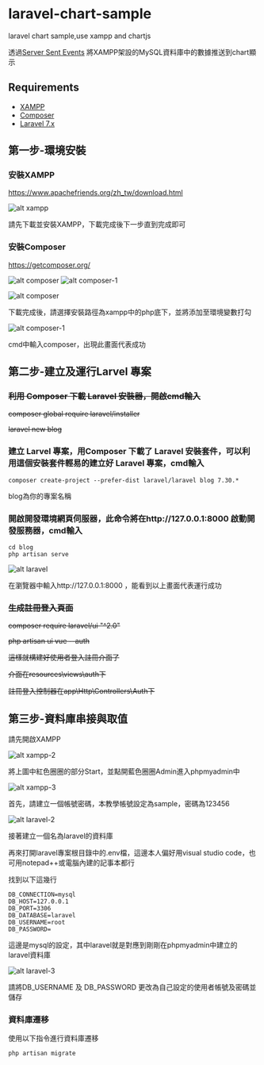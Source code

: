 # laravel-chart-sample
laravel chart sample,use xampp and chartjs

透過[Server Sent Events](https://en.wikipedia.org/wiki/Server-sent_events) 將XAMPP架設的MySQL資料庫中的數據推送到chart顯示


## Requirements

- [XAMPP](https://www.apachefriends.org/zh_tw/download.html)
- [Composer](https://getcomposer.org/)
- [Laravel 7.x](https://laravel.com/docs/7.x/installation)

## 第一步-環境安裝

### 安裝XAMPP

https://www.apachefriends.org/zh_tw/download.html

![alt xampp](/img/xampp.png "xampp")

請先下載並安裝XAMPP，下載完成後下一步直到完成即可

### 安裝Composer

https://getcomposer.org/

![alt composer](/img/composer.png "composer")
![alt composer-1](/img/composer-2.png "composer-2")

![alt composer](/img/composer-3.png "composer-3")

下載完成後，請選擇安裝路徑為xampp中的php底下，並將添加至環境變數打勾

![alt composer-1](/img/composer-4.png "composer-4")

cmd中輸入composer，出現此畫面代表成功

## 第二步-建立及運行Larvel 專案

### ~~利用 Composer 下載 Laravel 安裝器，開啟cmd輸入~~

~~composer global require laravel/installer~~

~~laravel new blog~~


### 建立 Larvel 專案，用Composer 下載了 Laravel 安裝套件，可以利用這個安裝套件輕易的建立好 Laravel 專案，cmd輸入
```
composer create-project --prefer-dist laravel/laravel blog 7.30.*
```
blog為你的專案名稱

### 開啟開發環境網頁伺服器，此命令將在http://127.0.0.1:8000 啟動開發服務器，cmd輸入
```
cd blog
php artisan serve
```
![alt laravel](/img/laravel.png "laravel")

在瀏覽器中輸入http://127.0.0.1:8000 ，能看到以上畫面代表運行成功

### ~~生成註冊登入頁面~~

~~composer require laravel/ui "^2.0"~~

~~php artisan ui vue --auth~~

~~這樣就構建好使用者登入註冊介面了~~

~~介面在resources\views\auth下~~

~~註冊登入控制器在app\Http\Controllers\Auth下~~

## 第三步-資料庫串接與取值

請先開啟XAMPP

![alt xampp-2](/img/xampp-2.png "xampp-2")

將上圖中紅色圈圈的部分Start，並點開藍色圈圈Admin進入phpmyadmin中

![alt xampp-3](/img/xampp-3.png "xampp-3")

首先，請建立一個帳號密碼，本教學帳號設定為sample，密碼為123456

![alt laravel-2](/img/laravel-2.png "laravel-2")

接著建立一個名為laravel的資料庫

再來打開laravel專案根目錄中的.env檔，這邊本人偏好用visual studio code，也可用notepad++或電腦內建的記事本都行

找到以下這幾行

```
DB_CONNECTION=mysql
DB_HOST=127.0.0.1
DB_PORT=3306
DB_DATABASE=laravel
DB_USERNAME=root
DB_PASSWORD=
```
這邊是mysql的設定，其中laravel就是對應到剛剛在phpmyadmin中建立的laravel資料庫

![alt laravel-3](/img/laravel-3.png "laravel-3")

請將DB_USERNAME 及 DB_PASSWORD 更改為自己設定的使用者帳號及密碼並儲存

### 資料庫遷移

使用以下指令進行資料庫遷移
```
php artisan migrate
```
